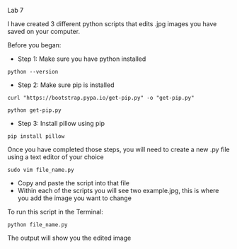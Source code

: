 Lab 7

I have created 3 different python scripts that edits .jpg images you have saved on your computer.

Before you began:
* Step 1: Make sure you have python installed
```
python --version
```
* Step 2: Make sure pip is installed
```
curl "https://bootstrap.pypa.io/get-pip.py" -o "get-pip.py"

python get-pip.py
```
* Step 3: Install pillow using pip
```
pip install pillow
```

Once you have completed those steps, you will need to create a new .py file using a text editor of your choice
```
sudo vim file_name.py
```
* Copy and paste the script into that file 
* Within each of the scripts you will see two example.jpg, this is where you add the image you want to change

To run this script in the Terminal:
```
python file_name.py
```

The output will show you the edited image


